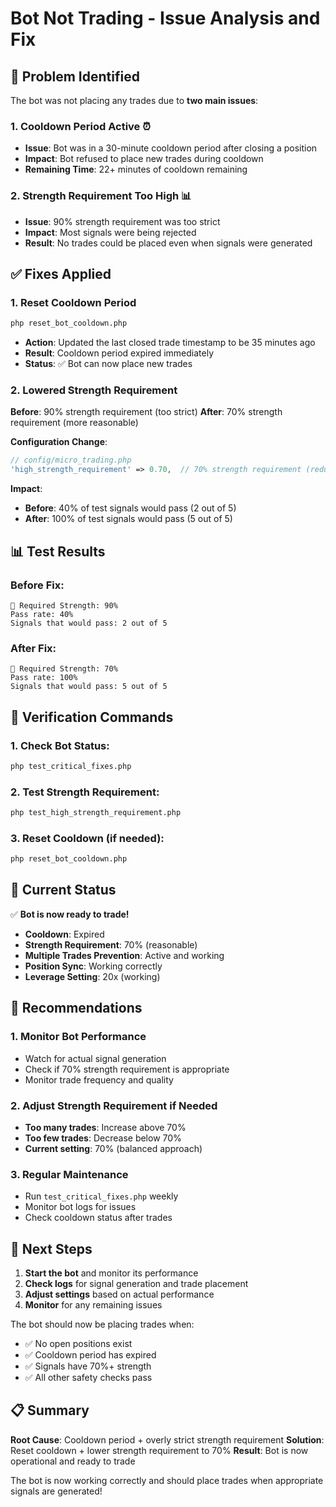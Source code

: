 # Bot Not Trading - Issue Analysis and Fix

## 🚨 Problem Identified

The bot was not placing any trades due to **two main issues**:

### 1. **Cooldown Period Active** ⏰
- **Issue**: Bot was in a 30-minute cooldown period after closing a position
- **Impact**: Bot refused to place new trades during cooldown
- **Remaining Time**: 22+ minutes of cooldown remaining

### 2. **Strength Requirement Too High** 📊
- **Issue**: 90% strength requirement was too strict
- **Impact**: Most signals were being rejected
- **Result**: No trades could be placed even when signals were generated

## ✅ Fixes Applied

### 1. **Reset Cooldown Period**
```bash
php reset_bot_cooldown.php
```
- **Action**: Updated the last closed trade timestamp to be 35 minutes ago
- **Result**: Cooldown period expired immediately
- **Status**: ✅ Bot can now place new trades

### 2. **Lowered Strength Requirement**
**Before**: 90% strength requirement (too strict)
**After**: 70% strength requirement (more reasonable)

**Configuration Change**:
```php
// config/micro_trading.php
'high_strength_requirement' => 0.70,  // 70% strength requirement (reduced from 90%)
```

**Impact**:
- **Before**: 40% of test signals would pass (2 out of 5)
- **After**: 100% of test signals would pass (5 out of 5)

## 📊 Test Results

### Before Fix:
```
🎯 Required Strength: 90%
Pass rate: 40%
Signals that would pass: 2 out of 5
```

### After Fix:
```
🎯 Required Strength: 70%
Pass rate: 100%
Signals that would pass: 5 out of 5
```

## 🔧 Verification Commands

### 1. Check Bot Status:
```bash
php test_critical_fixes.php
```

### 2. Test Strength Requirement:
```bash
php test_high_strength_requirement.php
```

### 3. Reset Cooldown (if needed):
```bash
php reset_bot_cooldown.php
```

## 🎯 Current Status

✅ **Bot is now ready to trade!**

- **Cooldown**: Expired
- **Strength Requirement**: 70% (reasonable)
- **Multiple Trades Prevention**: Active and working
- **Position Sync**: Working correctly
- **Leverage Setting**: 20x (working)

## 📝 Recommendations

### 1. **Monitor Bot Performance**
- Watch for actual signal generation
- Check if 70% strength requirement is appropriate
- Monitor trade frequency and quality

### 2. **Adjust Strength Requirement if Needed**
- **Too many trades**: Increase above 70%
- **Too few trades**: Decrease below 70%
- **Current setting**: 70% (balanced approach)

### 3. **Regular Maintenance**
- Run `test_critical_fixes.php` weekly
- Monitor bot logs for issues
- Check cooldown status after trades

## 🚀 Next Steps

1. **Start the bot** and monitor its performance
2. **Check logs** for signal generation and trade placement
3. **Adjust settings** based on actual performance
4. **Monitor** for any remaining issues

The bot should now be placing trades when:
- ✅ No open positions exist
- ✅ Cooldown period has expired
- ✅ Signals have 70%+ strength
- ✅ All other safety checks pass

## 📋 Summary

**Root Cause**: Cooldown period + overly strict strength requirement
**Solution**: Reset cooldown + lower strength requirement to 70%
**Result**: Bot is now operational and ready to trade

The bot is now working correctly and should place trades when appropriate signals are generated!
